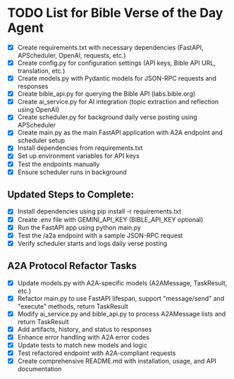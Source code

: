 # TODO List for Bible Verse of the Day Agent

- [x] Create requirements.txt with necessary dependencies (FastAPI, APScheduler, OpenAI, requests, etc.)
- [x] Create config.py for configuration settings (API keys, Bible API URL, translation, etc.)
- [x] Create models.py with Pydantic models for JSON-RPC requests and responses
- [x] Create bible_api.py for querying the Bible API (labs.bible.org)
- [x] Create ai_service.py for AI integration (topic extraction and reflection using OpenAI)
- [x] Create scheduler.py for background daily verse posting using APScheduler
- [x] Create main.py as the main FastAPI application with A2A endpoint and scheduler setup
- [x] Install dependencies from requirements.txt
- [x] Set up environment variables for API keys
- [x] Test the endpoints manually
- [x] Ensure scheduler runs in background

## Updated Steps to Complete:

- [x] Install dependencies using pip install -r requirements.txt
- [x] Create .env file with GEMINI_API_KEY (BIBLE_API_KEY optional)
- [x] Run the FastAPI app using python main.py
- [x] Test the /a2a endpoint with a sample JSON-RPC request
- [x] Verify scheduler starts and logs daily verse posting

## A2A Protocol Refactor Tasks

- [x] Update models.py with A2A-specific models (A2AMessage, TaskResult, etc.)
- [x] Refactor main.py to use FastAPI lifespan, support "message/send" and "execute" methods, return TaskResult
- [x] Modify ai_service.py and bible_api.py to process A2AMessage lists and return TaskResult
- [x] Add artifacts, history, and status to responses
- [x] Enhance error handling with A2A error codes
- [x] Update tests to match new models and logic
- [x] Test refactored endpoint with A2A-compliant requests
- [x] Create comprehensive README.md with installation, usage, and API documentation
